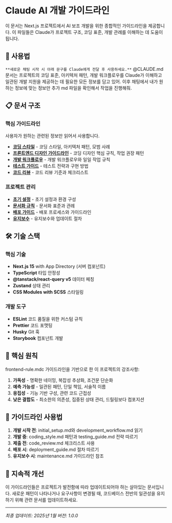 # Claude AI 개발 가이드라인

이 문서는 Next.js 프로젝트에서 AI 보조 개발을 위한 종합적인 가이드라인을 제공합니다.
이 파일들은 Claude가 프로젝트 구조, 코딩 표준, 개발 관례를 이해하는 데 도움이 됩니다.

## 📖 사용법

`**새로운 채팅 시작 시 아래 문구를 Claude에게 전달 후 사용하세요.**`
@CLAUDE.md 문서는 프로젝트의 코딩 표준, 아키텍처 패턴, 개발 워크플로우를 Claude가 이해하고 일관된 개발 지원을 제공하는 데 필요한 모든 정보를 담고 있어. 이후 채팅에서 내가 원하는 정보에 맞는 정보만 추가 md 파일을 확인해서 작업을 진행해줘.

## 📋 문서 구조

### 핵심 가이드라인

사용자가 원하는 관련된 정보만 읽어서 사용합니다.

- **[코딩 스타일](./docs/claude/coding_style.md)** - 코딩 스타일, 아키텍처 패턴, 모범 사례
- **[프론트엔드 디자인 가이드라인](./docs/claude/frontend_rules.md)** - 코딩 디자인 핵심 규칙, 작업 권장 패턴
- **[개발 워크플로우](./docs/claude/development_workflow.md)** - 개발 워크플로우와 일일 작업 규칙
- **[테스트 가이드](./docs/claude/testing_guide.md)** - 테스트 전략과 구현 방법
- **[코드 리뷰](./docs/claude/code_review.md)** - 코드 리뷰 기준과 체크리스트

### 프로젝트 관리

- **[초기 설정](./docs/claude/initial_setup.md)** - 초기 설정과 환경 구성
- **[문서화 규칙](./docs/claude/documentation_rules.md)** - 문서화 표준과 관례
- **[배포 가이드](./docs/claude/deployment_guide.md)** - 배포 프로세스와 가이드라인
- **[유지보수](./docs/claude/maintenance.md)** - 유지보수와 업데이트 절차

## 🛠️ 기술 스택

### 핵심 기술

- **Next.js 15** with App Directory (서버 컴포넌트)
- **TypeScript** 타입 안정성
- **@tanstack/react-query v5** 데이터 페칭
- **Zustand** 상태 관리
- **CSS Modules with SCSS** 스타일링

### 개발 도구

- **ESLint** 코드 품질을 위한 커스텀 규칙
- **Prettier** 코드 포맷팅
- **Husky** Git 훅
- **Storybook** 컴포넌트 개발

## 🎯 핵심 원칙

frontend-rule.mdc 가이드라인을 기반으로 한 이 프로젝트의 강조사항:

1. **가독성** - 명확한 네이밍, 복잡성 추상화, 조건문 단순화
2. **예측 가능성** - 일관된 패턴, 단일 책임, 서술적 이름
3. **응집성** - 기능 기반 구성, 관련 코드 근접성
4. **낮은 결합도** - 최소한의 의존성, 집중된 상태 관리, 드릴링보다 컴포지션

## 📖 가이드라인 사용법

1. **개발 시작 전**: initial_setup.md와 development_workflow.md 읽기
2. **개발 중**: coding_style.md 패턴과 testing_guide.md 전략 따르기
3. **제출 전**: code_review.md 체크리스트 사용
4. **배포 시**: deployment_guide.md 절차 따르기
5. **유지보수 시**: maintenance.md 가이드라인 참조

## 🔄 지속적 개선

이 가이드라인들은 프로젝트가 발전함에 따라 업데이트되어야 하는 살아있는 문서입니다. 새로운 패턴이 나타나거나 요구사항이 변경될 때, 코드베이스 전반의 일관성을 유지하기 위해 관련 문서를 업데이트하세요.

---

_최종 업데이트: 2025년 1월_
_버전: 1.0.0_
